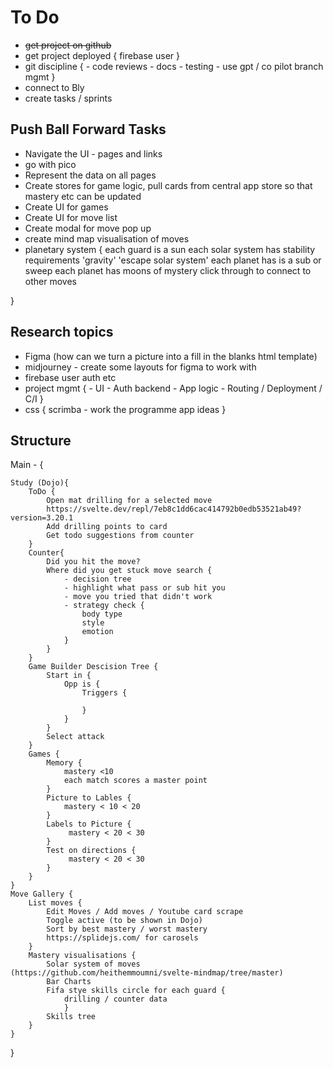 # To Do

- ~~get project on github~~
- get project deployed {
  firebase user
  }
- git discipline { - code reviews - docs - testing - use gpt / co pilot branch mgmt
  }
- connect to Bly
- create tasks / sprints

## Push Ball Forward Tasks

- Navigate the UI - pages and links
- go with pico
- Represent the data on all pages
- Create stores for game logic, pull cards from central app store so that mastery etc can be updated
- Create UI for games
- Create UI for move list
- Create modal for move pop up
- create mind map visualisation of moves
- planetary system
  {
  each guard is a sun
  each solar system has stability requirements 'gravity' 'escape solar system'
  each planet has is a sub or sweep
  each planet has moons of mystery
  click through to connect to other moves

}

## Research topics

- Figma (how can we turn a picture into a fill in the blanks html template)
- midjourney - create some layouts for figma to work with
- firebase user auth etc
- project mgmt { - UI - Auth backend - App logic - Routing / Deployment / C/I
  }
- css {
  scrimba - work the programme
  app ideas
  }

## Structure

Main - {

    Study (Dojo){
        ToDo {
            Open mat drilling for a selected move
            https://svelte.dev/repl/7eb8c1dd6cac414792b0edb53521ab49?version=3.20.1
            Add drilling points to card
            Get todo suggestions from counter
        }
        Counter{
            Did you hit the move?
            Where did you get stuck move search {
                - decision tree
                - highlight what pass or sub hit you
                - move you tried that didn't work
                - strategy check {
                    body type
                    style
                    emotion
                }
            }
        }
        Game Builder Descision Tree {
            Start in {
                Opp is {
                    Triggers {

                    }
                }
            }
            Select attack
        }
        Games {
            Memory {
                mastery <10
                each match scores a master point
            }
            Picture to Lables {
                mastery < 10 < 20
            }
            Labels to Picture {
                 mastery < 20 < 30
            }
            Test on directions {
                 mastery < 20 < 30
            }
        }
    }
    Move Gallery {
        List moves {
            Edit Moves / Add moves / Youtube card scrape
            Toggle active (to be shown in Dojo)
            Sort by best mastery / worst mastery
            https://splidejs.com/ for carosels
        }
        Mastery visualisations {
            Solar system of moves (https://github.com/heithemmoumni/svelte-mindmap/tree/master)
            Bar Charts
            Fifa stye skills circle for each guard {
                drilling / counter data
                }
            Skills tree
        }
    }

}
